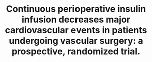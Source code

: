 ---
layout: page
header: no
#
# Content
#
subheadline: "Recent Publication"
title: "Continuous perioperative insulin infusion decreases major cardiovascular events in patients undergoing vascular surgery: a prospective, randomized trial. 
"
teaser: "Continuous perioperative insulin infusion decreases major cardiovascular events in patients undergoing vascular surgery: a prospective, randomized trial. 
"
categories: [Publications]
tags: [Cardiology]
---
